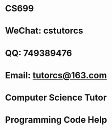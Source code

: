 # CS699

# WeChat: cstutorcs

# QQ: 749389476

# Email: tutorcs@163.com

# Computer Science Tutor

# Programming Code Help
